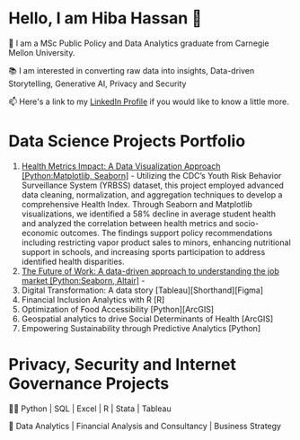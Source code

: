 # Hello, I am Hiba Hassan 👋

🌱 I am a MSc Public Policy and Data Analytics graduate from Carnegie Mellon University.

📚 I am interested in converting raw data into insights, Data-driven Storytelling, Generative AI, Privacy and Security

📫 Here's a link to my [LinkedIn Profile](https://www.linkedin.com/in/hiba-h-236046162/) if you would like to know a little more.

# Data Science Projects Portfolio
1. [Health Metrics Impact: A Data Visualization Approach [Python:Matplotlib, Seaborn]](https://github.com/hibahassan96/Health-Metrics-Impact-A-Data-Visualization-Approach) - Utilizing the CDC’s Youth Risk Behavior Surveillance System (YRBSS) dataset, this project employed advanced data cleaning, normalization, and aggregation techniques to develop a comprehensive Health Index. Through Seaborn and Matplotlib visualizations, we identified a 58% decline in average student health and analyzed the correlation between health metrics and socio-economic outcomes. The findings support policy recommendations including restricting vapor product sales to minors, enhancing nutritional support in schools, and increasing sports participation to address identified health disparities.
2. [The Future of Work: A data-driven approach to understanding the job market [Python:Seaborn, Altair]](https://github.com/hibahassan96/The-Future-of-Work-A-data-driven-approach-to-understanding-the-job-market) -
3. Digital Transformation: A data story [Tableau][Shorthand][Figma]
4. Financial Inclusion Analytics with R [R]
5. Optimization of Food Accessibility [Python][ArcGIS]
6. Geospatial analytics to drive Social Determinants of Health [ArcGIS]
7. Empowering Sustainability through Predictive Analytics [Python]
   
# Privacy, Security and Internet Governance Projects

👩‍💻 Python | SQL | Excel | R | Stata | Tableau

🧠 Data Analytics | Financial Analysis and Consultancy | Business Strategy 
